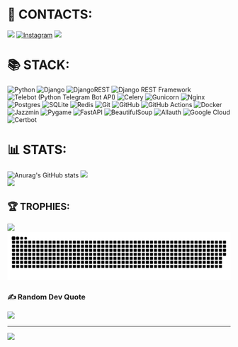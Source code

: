 # 📨 CONTACTS:
[![](https://img.shields.io/badge/Gmail-D14836?style=for-the-badge&logo=gmail&logoColor=white)](mailto:nurd11nchik@gmail.com)
[![Instagram](https://img.shields.io/badge/Instagram-%23E4405F.svg?style=for-the-badge&logo=Instagram&logoColor=white)](https://www.instagram.com/''''''/)
[![](https://img.shields.io/badge/linkedin-%230077B5.svg?&style=for-the-badge&logo=linkedin&logoColor=white)](https://www.linkedin.com/in/''''''''/?locale=en_US)

# 📚 STACK:
![Python](https://img.shields.io/badge/python-3670A0?style=for-the-badge&logo=python&logoColor=ffdd54) 
![Django](https://img.shields.io/badge/django-%23092E20.svg?style=for-the-badge&logo=django&logoColor=white) 
![DjangoREST](https://img.shields.io/badge/DJANGO-REST-ff1709?style=for-the-badge&logo=django&logoColor=white&color=ff1709&labelColor=gray) 
![Django REST Framework](https://img.shields.io/badge/djangorestframework-%23FF1709.svg?style=for-the-badge&logo=django&logoColor=white)
![Telebot (Python Telegram Bot API)](https://img.shields.io/badge/telebotapi-%233498db.svg?style=for-the-badge&logo=telegram&logoColor=white)
![Celery](https://img.shields.io/badge/celery-%23a9cc54.svg?style=for-the-badge&logo=celery&logoColor=ddf4a4) 
![Gunicorn](https://img.shields.io/badge/gunicorn-%298729.svg?style=for-the-badge&logo=gunicorn&logoColor=white) 
![Nginx](https://img.shields.io/badge/nginx-%23009639.svg?style=for-the-badge&logo=nginx&logoColor=white) 
![Postgres](https://img.shields.io/badge/postgres-%23316192.svg?style=for-the-badge&logo=postgresql&logoColor=white) 
![SQLite](https://img.shields.io/badge/sqlite-%2307405e.svg?style=for-the-badge&logo=sqlite&logoColor=white) 
![Redis](https://img.shields.io/badge/redis-%23DD0031.svg?style=for-the-badge&logo=redis&logoColor=white) 
![Git](https://img.shields.io/badge/git-%23F05033.svg?style=for-the-badge&logo=git&logoColor=white) 
![GitHub](https://img.shields.io/badge/github-%23121011.svg?style=for-the-badge&logo=github&logoColor=white) 
![GitHub Actions](https://img.shields.io/badge/github%20actions-%232671E5.svg?style=for-the-badge&logo=githubactions&logoColor=white) 
![Docker](https://img.shields.io/badge/docker-%230db7ed.svg?style=for-the-badge&logo=docker&logoColor=white) 
![Jazzmin](https://img.shields.io/badge/jazzmin-%23000000.svg?style=for-the-badge&logo=django&logoColor=white)
![Pygame](https://img.shields.io/badge/pygame-%23FFA500.svg?style=for-the-badge&logo=pygame&logoColor=white)
![FastAPI](https://img.shields.io/badge/fastapi-%2300D88E.svg?style=for-the-badge&logo=fastapi&logoColor=white)
![BeautifulSoup](https://img.shields.io/badge/beautifulsoup4-%2333A441.svg?style=for-the-badge&logo=beautifulsoup4&logoColor=white)
![Allauth](https://img.shields.io/badge/allauth-Google%20Registration-%2300D88E.svg?style=for-the-badge&logo=google&logoColor=white)
![Google Cloud](https://img.shields.io/badge/Google%20Cloud-4285F4?style=for-the-badge&logo=google-cloud&logoColor=white)
![Certbot](https://img.shields.io/badge/certbot-2A9D8F?style=for-the-badge&logo=let's-encrypt&logoColor=white)

# 📊 STATS:
![Anurag's GitHub stats](https://github-readme-stats.vercel.app/api?username=nurd11n&theme=dark&show_icons=true)
![](https://github-readme-streak-stats.herokuapp.com/?user=nurd11n&theme=dark&hide_border=false)<br/>
![](https://github-readme-stats.vercel.app/api/top-langs/?username=nurd11n&theme=dark&hide_border=false&include_all_commits=true&count_private=false&layout=compact)

## 🏆 TROPHIES:
![](https://github-profile-trophy.vercel.app/?username=nurd11n&theme=gruvbox_light&no-frame=false&no-bg=true&margin-w=4)
![github contribution grid snake animation](https://raw.githubusercontent.com/teuchezh/teuchezh/output/github-contribution-grid-snake-dark.svg#gh-dark-mode-only)

### ✍️ Random Dev Quote
![](https://quotes-github-readme.vercel.app/api?type=horizontal&theme=radical)

---
[![](https://visitcount.itsvg.in/api?id=nurd11n&icon=10&color=13)](https://visitcount.itsvg.in)
